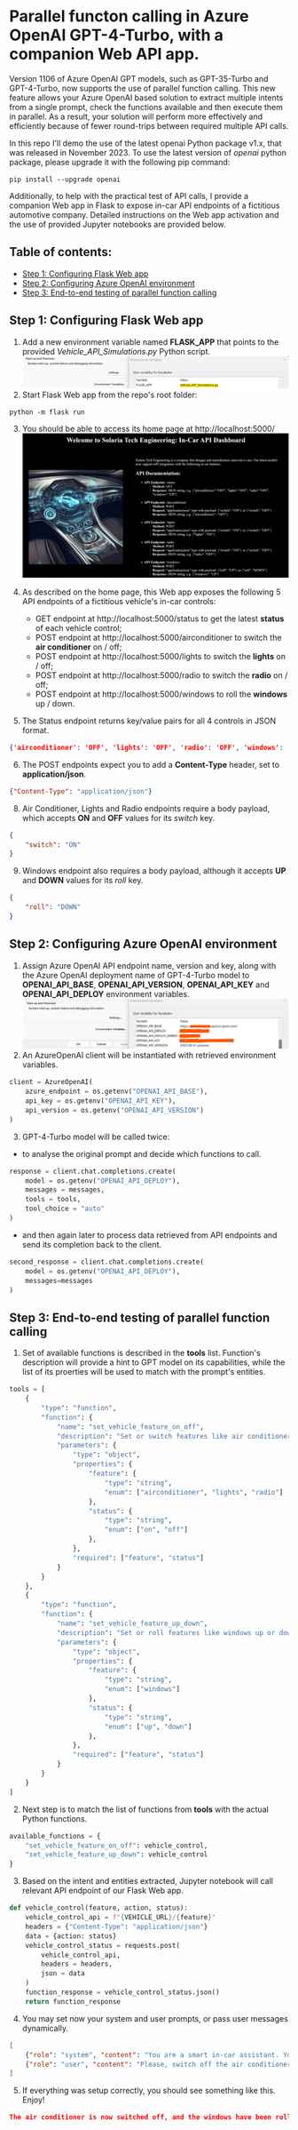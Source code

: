 # Parallel functon calling in Azure OpenAI GPT-4-Turbo, with a companion Web API app.

Version 1106 of Azure OpenAI GPT models, such as GPT-35-Turbo and GPT-4-Turbo, now supports the use of parallel function calling. This new feature allows your Azure OpenAI based solution to extract multiple intents from a single prompt, check the functions available and then execute them in parallel. As a result, your solution will perform more effectively and efficiently because of fewer round-trips between required multiple API calls.

In this repo I'll demo the use of the latest openai Python package v1.x, that was released in November 2023. To use the latest version of *openai* python package, please upgrade it with the following pip command:
```
pip install --upgrade openai
```

Additionally, to help with the practical test of API calls, I provide a companion Web app in Flask to expose in-car API endpoints of a fictitious automotive company. Detailed instructions on the Web app activation and the use of provided Jupyter notebooks are provided below.

## Table of contents:
- [Step 1: Configuring Flask Web app](https://github.com/LazaUK/AOAI-ParallelFunctionCalling-SDKv1#step-1-configuring-flask-web-app)
- [Step 2: Configuring Azure OpenAI environment](https://github.com/LazaUK/AOAI-ParallelFunctionCalling-SDKv1#step-2-configuring-azure-openai-environment)
- [Step 3: End-to-end testing of parallel function calling](https://github.com/LazaUK/AOAI-ParallelFunctionCalling-SDKv1#step-3-end-to-end-testing-of-parallel-function-calling)

## Step 1: Configuring Flask Web app
1. Add a new environment variable named **FLASK_APP** that points to the provided *Vehicle_API_Simulations.py* Python script.
![screenshot_1.1_environment](images/step1_flask_env.png)
2. Start Flask Web app from the repo's root folder:
```
python -m flask run
```
3. You should be able to access its home page at http://localhost:5000/
![screenshot_1.2_webapp](images/step1_flask_app.png)
4. As described on the home page, this Web app exposes the following 5 API endpoints of a fictitious vehicle's in-car controls:
   - GET endpoint at http://localhost:5000/status to get the latest **status** of each vehicle control;
   - POST endpoint at http://localhost:5000/airconditioner to switch the **air conditioner** on / off;
   - POST endpoint at http://localhost:5000/lights to switch the **lights** on / off;
   - POST endpoint at http://localhost:5000/radio to switch the **radio** on / off;
   - POST endpoint at http://localhost:5000/windows to roll the **windows** up / down.

5. The Status endpoint returns key/value pairs for all 4 controls in JSON format.
``` JSON
{'airconditioner': 'OFF', 'lights': 'OFF', 'radio': 'OFF', 'windows': 'DOWN'}
```
6. The POST endpoints expect you to add a **Content-Type** header, set to **application/json**.
``` JSON
{"Content-Type": "application/json"}
```
8. Air Conditioner, Lights and Radio endpoints require a body payload, which accepts **ON** and **OFF** values for its *switch* key.
``` JSON
{
    "switch": "ON"
}
```
9. Windows endpoint also requires a body payload, although it accepts **UP** and **DOWN** values for its *roll* key. 
``` JSON
{
    "roll": "DOWN"
}
```

## Step 2: Configuring Azure OpenAI environment
1. Assign Azure OpenAI API endpoint name, version and key, along with the Azure OpenAI deployment name of GPT-4-Turbo model to **OPENAI_API_BASE**, **OPENAI_API_VERSION**, **OPENAI_API_KEY** and **OPENAI_API_DEPLOY** environment variables.
![screenshot_2.1_environment](images/step2_aoai_env.png)
2. An AzureOpenAI client will be instantiated with retrieved environment variables.
``` Python
client = AzureOpenAI(
    azure_endpoint = os.getenv("OPENAI_API_BASE"),
    api_key = os.getenv("OPENAI_API_KEY"),
    api_version = os.getenv("OPENAI_API_VERSION")
)
```
3. GPT-4-Turbo model will be called twice:
- to analyse the original prompt and decide which functions to call.
``` Python
response = client.chat.completions.create(
    model = os.getenv("OPENAI_API_DEPLOY"),
    messages = messages,
    tools = tools,
    tool_choice = "auto"
)
```
- and then again later to process data retrieved from API endpoints and send its completion back to the client.
``` Python
second_response = client.chat.completions.create(
    model = os.getenv("OPENAI_API_DEPLOY"),
    messages=messages
)
```

## Step 3: End-to-end testing of parallel function calling
1. Set of available functions is described in the **tools** list. Function's description will provide a hint to GPT model on its capabilities, while the list of its proerties will be used to match with the prompt's entities. 
``` Python
tools = [
    {
        "type": "function",
        "function": {
            "name": "set_vehicle_feature_on_off",
            "description": "Set or switch features like air conditioner, lights and radio on or off",
            "parameters": {
                "type": "object",
                "properties": {
                    "feature": {
                        "type": "string",
                        "enum": ["airconditioner", "lights", "radio"]
                    },
                    "status": {
                        "type": "string",
                        "enum": ["on", "off"]
                    },
                },
                "required": ["feature", "status"]
            }
        }
    },
    {
        "type": "function",
        "function": {
            "name": "set_vehicle_feature_up_down",
            "description": "Set or roll features like windows up or down",
            "parameters": {
                "type": "object",
                "properties": {
                    "feature": {
                        "type": "string",
                        "enum": ["windows"]
                    },
                    "status": {
                        "type": "string",
                        "enum": ["up", "down"]
                    },
                },
                "required": ["feature", "status"]
            }
        }
    }
]
```
2. Next step is to match the list of functions from **tools** with the actual Python functions.
``` Python
available_functions = {
    "set_vehicle_feature_on_off": vehicle_control,
    "set_vehicle_feature_up_down": vehicle_control
}
```
3. Based on the intent and entities extracted, Jupyter notebook will call relevant API endpoint of our Flask Web app.
``` Python
def vehicle_control(feature, action, status):
    vehicle_control_api = f"{VEHICLE_URL}/{feature}"
    headers = {"Content-Type": "application/json"}
    data = {action: status}
    vehicle_control_status = requests.post(
        vehicle_control_api,
        headers = headers,
        json = data
    )
    function_response = vehicle_control_status.json()
    return function_response
```
4. You may set now your system and user prompts, or pass user messages dynamically.
``` JSON
[
    {"role": "system", "content": "You are a smart in-car assistant. Your listen to commands and control vehicle features like air conditioner, lights, radio and windows."},
    {"role": "user", "content": "Please, switch off the air conditioner and roll the windows down."}
]
```
5. If everything was setup correctly, you should see something like this. Enjoy!
``` JSON
The air conditioner is now switched off, and the windows have been rolled down. Enjoy the breeze!
```
